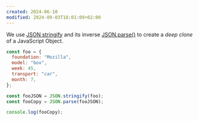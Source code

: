 ```yaml
---
created: 2024-06-10
modified: 2024-09-03T18:01:09+02:00
---
```

We use [JSON stringify](https://developer.mozilla.org/en-US/docs/Web/JavaScript/Reference/Global_Objects/JSON/stringify) and its inverse [JSON.parse()](https://developer.mozilla.org/en-US/docs/Web/JavaScript/Reference/Global_Objects/JSON/parse) to create a _deep clone_ of a JavaScript Object.
 
```js
const foo = {
  foundation: "Mozilla",
  model: "box",
  week: 45,
  transport: "car",
  month: 7,
};

const fooJSON = JSON.stringify(foo);
const fooCopy = JSON.parse(fooJSON);

console.log(fooCopy);
```
